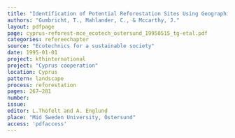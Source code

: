 ```yaml
---
title: "Identification of Potential Reforestation Sites Using Geographic Information System and Remote Sensing."
authors: "Gumbricht, T., Mahlander, C., & Mccarthy, J."
layout: pdfpage
page: cyprus-reforest-mce_ecotech_ostersund_19950515_tg-etal.pdf
categories: refereechapter
source: "Ecotechnics for a sustainable society"
date: 1995-01-01
project: kthinternational
project: "Cyprus cooperation"
location: Cyprus
pattern: landscape
process: reforestation
pages: 267–281
number:
issue:
editor: L.Thofelt and A. Englund
place: "Mid Sweden University, Östersund"
access: 'pdfaccess'
---
```

